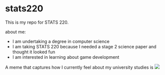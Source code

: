 # stats220

This is my repo for STATS 220. 

about me:

- I am undertaking a degree in computer science
- I am taking STATS 220 because I needed a stage 2 science paper and thought it looked fun
- I am interested in learning about game development

A meme that captures how I currently feel about my university studies is ![](https://c.tenor.com/8druEACXtX8AAAAd/tenor.gif)
